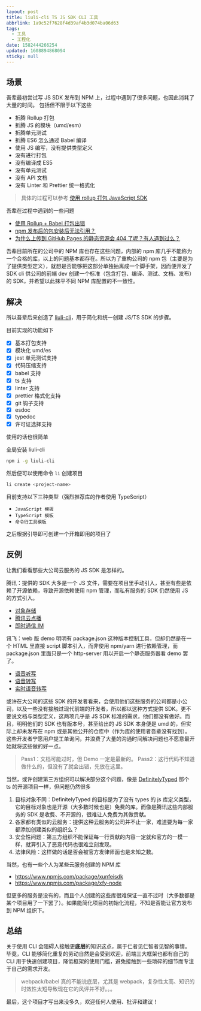 ```yaml
---
layout: post
title: liuli-cli TS JS SDK CLI 工具
abbrlink: 1a9c52f7628f4d39af4b3d074ba06d63
tags:
  - 工具
  - 工程化
date: 1582444266254
updated: 1608894868094
sticky: null
---
```


## 场景

吾辈最初尝试写 JS SDK 发布到 NPM 上，过程中遇到了很多问题，也因此消耗了大量的时间。
包括但不限于以下这些

- 折腾 Rollup 打包
- 折腾 JS 的模块（umd/esm）
- 折腾单元测试
- 折腾 ES6 怎么通过 Babel 编译
- 使用 JS 编写，没有提供类型定义
- 没有进行打包
- 没有编译成 ES5
- 没有单元测试
- 没有 API 文档
- 没有 Linter 和 Prettier 统一格式化

> 具体的过程可以参考 [使用 rollup 打包 JavaScript SDK](https://blog.rxliuli.com/p/c30dd206/)

吾辈在过程中遇到的一些问题

- [使用 Rollup + Babel 打包出错](https://segmentfault.com/q/1010000018386874/)
- [npm 发布后的包安装后无法引用？](https://segmentfault.com/q/1010000018914964)
- [为什么上传到 GitHub Pages 的静态资源会 404 了呢？有人遇到过么？](https://segmentfault.com/q/1010000019587945)

吾辈目前所在的公司中的 NPM 库也存在这些问题，内部的 npm 库几乎不能称为一个合格的库，以上的问题基本都存在。所以为了重构公司的 npm 包（主要是为了提供类型定义），就想是否能够把这部分单独抽离成一个脚手架，因而便开发了 SDK cli 供公司的前端 dev 创建一个标准（包含打包、编译、测试、文档、发布）的 SDK，并希望以此抹平不同 NPM 库配置的不一致性。

## 解决

所以吾辈后来创造了 [liuli-cli](https://www.npmjs.com/package/liuli-cli)，用于简化和统一创建 JS/TS SDK 的步骤。

目前实现的功能如下

- [x] 基本打包支持
- [x] 模块化 umd/es
- [x] jest 单元测试支持
- [x] 代码压缩支持
- [x] babel 支持
- [x] ts 支持
- [x] linter 支持
- [x] prettier 格式化支持
- [x] git 钩子支持
- [x] esdoc
- [x] typedoc
- [x] 许可证选择支持

使用的话也很简单

全局安装 liuli-cli

```sh
npm i -g liuli-cli
```

然后便可以使用命令 `li` 创建项目

```sh
li create <project-name>
```

目前支持以下三种类型（强烈推荐库的作者使用 TypeScript）

- `JavaScript 模板`
- `TypeScript 模板`
- `命令行工具模板`

之后根据引导即可创建一个开箱即用的项目了

## 反例

让我们看看那些大公司云服务的 JS SDK 是怎样的。

腾讯：提供的 SDK 大多是一个 JS 文件，需要在项目里手动引入，甚至有些是依赖了开源依赖，导致开源依赖使用 npm 管理，而私有服务的 SDK 仍然使用 JS 的方式引入。

- [对象存储](https://cloud.tencent.com/document/product/436)
- [腾讯云点播](https://cloud.tencent.com/document/product/266)
- [即时通信 IM](https://cloud.tencent.com/document/product/269)

讯飞：web 版 demo 明明有 package.json 这种版本控制工具，但却仍然是在一个 HTML 里直接 script 脚本引入，而非使用 npm/yarn 进行依赖管理，而 package.json 里面只是一个 http-server 用以开启一个静态服务器看 demo 罢了。

- [语音听写](https://www.xfyun.cn/doc/asr/voicedictation/API.html)
- [语音转写](https://www.xfyun.cn/doc/asr/lfasr/API.html)
- [实时语音转写](https://www.xfyun.cn/doc/asr/rtasr/API.html)

或许在大公司的这些 SDK 的开发者看来，会使用他们这些服务的公司都是小公司，以及一些没有接触过现代前端的开发者，所以都以这种方式提供 SDK。更不要说文档与类型定义，这两项几乎是 JS SDK 标准的需求，他们都没有做好。而且，明明他们的 SDK 也有版本号，甚至给出的 JS SDK 本身便是 umd 的，但实际上却未发布在 npm 或是其他公开的仓库中（作为库的使用者吾辈没有找到）。这些开发者宁愿用户提工单询问，并浪费了大量的沟通时间解决问题也不愿意最开始就将这些做的好一点。

> Pass1：文档可能过时，但 Demo 一定是最新的。
> Pass2：这行代码不知道做什么的，但没有了就会出错，先放在这里。

当然，或许创建第三方组织可以解决部分这个问题，像是 [DefinitelyTyped](https://github.com/DefinitelyTyped/DefinitelyTyped) 那个 ts 的开源项目一样，但问题仍然很多

1.  目标对象不同：DefinitelyTyped 的目标是为了没有 types 的 js 库定义类型，它的目标对象也是开源（大多数时候也是）免费的库。而像是腾讯这些内部服务的 SDK 是收费、不开源的，很难让人免费为其做贡献。
1.  各家都有类似的云服务：提供这种云服务的公司并不止一家，难道要为每一家都添加创建类似的组织么？
1.  安全性问题：第三方组织不能保证每一行贡献的内容一定就和官方的一模一样，就算引入了恶意代码也很难立刻发现。
1.  法律风险：这样做的话是否会被官方发律师函也是未知之数。

当然，也有一些个人为某些云服务创建的 NPM 库

- <https://www.npmjs.com/package/xunfeisdk>
- <https://www.npmjs.com/package/xfy-node>

但更多的服务是没有的，而且个人创建的这些库很难保证一直不过时（大多数都是某个项目用了一下罢了）。如果能简化项目的初始化流程，不知是否能让官方发布到 NPM 组织下。

## 总结

关于使用 CLI 会阻碍人接触更**底层**的知识这点，属于仁者见仁智者见智的事情。毕竟，CLI 能够简化重复的劳动自然是会受到欢迎，前端三大框架也都有自己的 CLI 用于快速创建项目，降低框架的使用门槛，避免接触到一些琐碎的细节而专注于自己的需求开发。

> webpack/babel 真的不能说底层，尤其是 webpack，复杂性太高、知识的时效性太短导致现在它的风评并不好。。。

最后，这个项目才写出来没多久，欢迎任何人使用、批评和建议！

